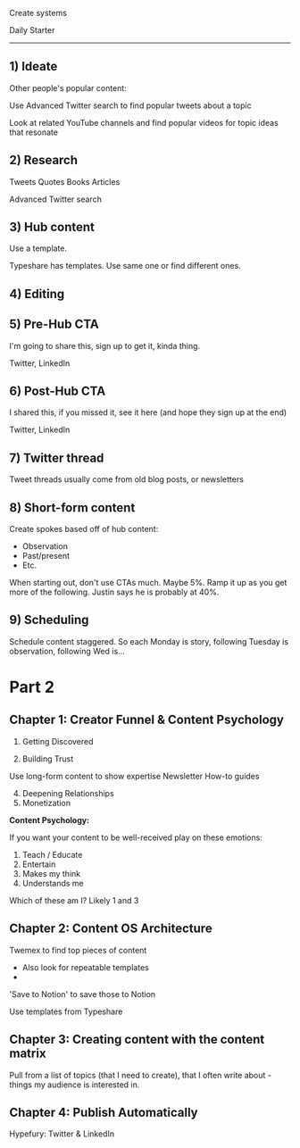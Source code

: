 
Create systems

Daily Starter

---

## 1) Ideate

Other people's popular content:

Use Advanced Twitter search to find popular tweets about a topic

Look at related YouTube channels and find popular videos for topic ideas that resonate

## 2) Research

Tweets
Quotes
Books
Articles

Advanced Twitter search

## 3) Hub content

Use a template.

Typeshare has templates. Use same one or find different ones.

## 4) Editing

## 5) Pre-Hub CTA

I'm going to share this, sign up to get it, kinda thing.

Twitter, LinkedIn

## 6) Post-Hub CTA

I shared this, if you missed it, see it here (and hope they sign up at the end)

Twitter, LinkedIn

## 7) Twitter thread

Tweet threads usually come from old blog posts, or newsletters

## 8) Short-form content

Create spokes based off of hub content:

- Observation
- Past/present
- Etc.

When starting out, don't use CTAs much. Maybe 5%. Ramp it up as you get more of the following. Justin says he is probably at 40%.


## 9) Scheduling

Schedule content staggered. So each Monday is story, following Tuesday is observation, following Wed is...


# Part 2

## Chapter 1: Creator Funnel & Content Psychology

1. Getting Discovered


3. Building Trust

Use long-form content to show expertise
Newsletter
How-to guides

4. Deepening Relationships
5. Monetization


**Content Psychology:**

If you want your content to be well-received play on these emotions:
1. Teach / Educate
2. Entertain
3. Makes my think
4. Understands me

Which of these am I? Likely 1 and 3


## Chapter 2: Content OS Architecture

Twemex to find top pieces of content
- Also look for repeatable templates
- 
'Save to Notion' to save those to Notion

Use templates from Typeshare


## Chapter 3: Creating content with the content matrix

Pull from a list of topics (that I need to create), that I often write about - things my audience is interested in.

## Chapter 4: Publish Automatically

Hypefury: Twitter & LinkedIn

